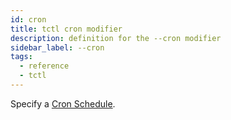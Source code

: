 ```yaml
---
id: cron
title: tctl cron modifier
description: definition for the --cron modifier
sidebar_label: --cron
tags:
  - reference
  - tctl
---
```


Specify a [Cron Schedule](/concepts/what-is-a-temporal-cron-job/#cron-schedules).
